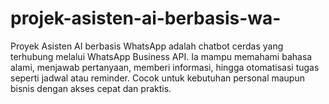 # projek-asisten-ai-berbasis-wa-
Proyek Asisten AI berbasis WhatsApp adalah chatbot cerdas yang terhubung melalui WhatsApp Business API. Ia mampu memahami bahasa alami, menjawab pertanyaan, memberi informasi, hingga otomatisasi tugas seperti jadwal atau reminder. Cocok untuk kebutuhan personal maupun bisnis dengan akses cepat dan praktis.
